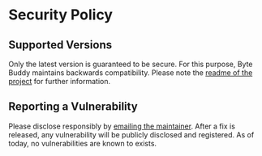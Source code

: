 # Security Policy

## Supported Versions

Only the latest version is guaranteed to be secure. For this purpose, Byte Buddy maintains backwards compatibility. Please note the [readme of the project](https://github.com/raphw/byte-buddy/blob/master/README.md) for further information.

## Reporting a Vulnerability

Please disclose responsibly by [emailing the maintainer](mailto:rafael.wth@gmail.com). After a fix is released, any vulnerability will be publicly disclosed and registered. As of today, no vulnerabilities are known to exists.
